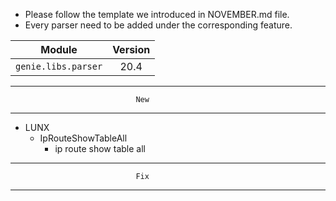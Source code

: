 * Please follow the template we introduced in NOVEMBER.md file.
* Every parser need to be added under the corresponding feature.

| Module                  | Version       |
| ------------------------|:-------------:|
| ``genie.libs.parser``   | 20.4          |

--------------------------------------------------------------------------------
                                New
--------------------------------------------------------------------------------
* LUNX
    * IpRouteShowTableAll
        * ip route show table all


--------------------------------------------------------------------------------
                                Fix
--------------------------------------------------------------------------------
